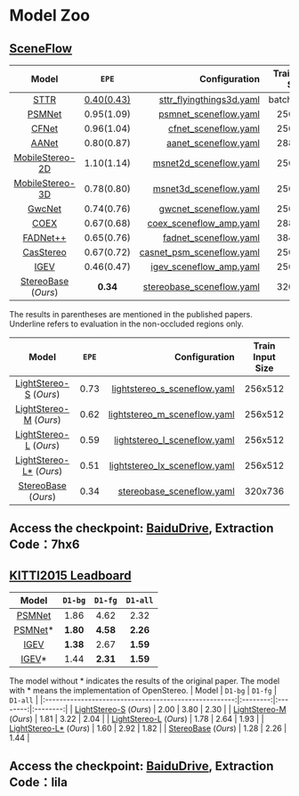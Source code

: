 # Model Zoo

## [SceneFlow](https://lmb.informatik.uni-freiburg.de/resources/datasets/SceneFlowDatasets.en.html)

|                         Model                          |         `EPE`         |                                                                      Configuration |  Train Input Size  |
|:------------------------------------------------------:|:---------------------:|-----------------------------------------------------------------------------------:|:------------:|
|        [STTR](https://arxiv.org/abs/2011.02910)        | <ins>0.40(0.43)</ins> |                  [sttr_flyingthings3d.yaml](../cfgs/sttr/sttr_flyingthings3d.yaml) |   batchrandom   |
|       [PSMNet](https://arxiv.org/abs/1803.08669)       |      0.95(1.09)       |                      [psmnet_sceneflow.yaml](../cfgs/psmnet/psmnet_sceneflow.yaml) |   256x512    |
|       [CFNet](https://arxiv.org/abs/2104.04314)        |      0.96(1.04)       |                   [cfnet_sceneflow.yaml](../cfgs/cfnet/cfnet_sceneflow_part2.yaml) |   256x512    |
|       [AANet](https://arxiv.org/abs/2004.09548)        |      0.80(0.87)       |                         [aanet_sceneflow.yaml](../cfgs/aanet/aanet_sceneflow.yaml) |   288x576    |
|  [MobileStereo-2D](https://arxiv.org/abs/2108.09770)   |      1.10(1.14)       |                     [msnet2d_sceneflow.yaml](../cfgs/msnet/msnet2d_sceneflow.yaml) |   256x512   |
|  [MobileStereo-3D](https://arxiv.org/abs/2108.09770)   |      0.78(0.80)       |                     [msnet3d_sceneflow.yaml](../cfgs/msnet/msnet3d_sceneflow.yaml) |   256x512   |
|       [GwcNet](https://arxiv.org/pdf/1903.04025)       |      0.74(0.76)       |                      [gwcnet_sceneflow.yaml](../cfgs/gwcnet/gwcnet_sceneflow.yaml) |   256x512    |
|        [COEX](https://arxiv.org/abs/2108.05773)        |      0.67(0.68)       |                    [coex_sceneflow_amp.yaml](../cfgs/coex/coex_sceneflow_amp.yaml) |   288x576   |
|      [FADNet++](https://arxiv.org/abs/2110.02582)      |      0.65(0.76)       |                      [fadnet_sceneflow.yaml](../cfgs/fadnet/fadnet_sceneflow.yaml) |   384x768    |
|     [CasStereo](https://arxiv.org/abs/1912.06378)      |      0.67(0.72)       |              [casnet_psm_sceneflow.yaml](../cfgs/casnet/casnet_psm_sceneflow.yaml) |   256x512   |
| [IGEV](https://arxiv.org/pdf/2303.06615.pdf)|     0.46(0.47)      |           [igev_sceneflow_amp.yaml](../cfgs/igev/igev_sceneflow_amp.yaml) |   256x512   |
| [StereoBase](https://arxiv.org/abs/2312.00343) (*Ours*) |         **0.34**          |   [stereobase_sceneflow.yaml](../cfgs/stereobase/stereobase_sceneflow.yaml) |  320x736   |

The results in parentheses are mentioned in the published papers. Underline refers to evaluation in the non-occluded regions only.

|                         Model                          |         `EPE`         |                                                                      Configuration |  Train Input Size  |
|:------------------------------------------------------:|:---------------------:|-----------------------------------------------------------------------------------:|:------------:|
|     [LightStereo-S](https://arxiv.org/abs/2406.19833) (*Ours*)  |         0.73          |   [lightstereo_s_sceneflow.yaml](../cfgs/lightstereo/lightstereo_s_sceneflow.yaml) |   256x512   |
|     [LightStereo-M](https://arxiv.org/abs/2406.19833) (*Ours*)  |         0.62          |   [lightstereo_m_sceneflow.yaml](../cfgs/lightstereo/lightstereo_m_sceneflow.yaml) |   256x512   |
|     [LightStereo-L](https://arxiv.org/abs/2406.19833) (*Ours*)  |         0.59          |   [lightstereo_l_sceneflow.yaml](../cfgs/lightstereo/lightstereo_l_sceneflow.yaml) |   256x512   |
|     [LightStereo-L*](https://arxiv.org/abs/2406.19833) (*Ours*) |         0.51          |   [lightstereo_lx_sceneflow.yaml](../cfgs/lightstereo/lightstereo_lx_sceneflow.yaml) |   256x512   |
|     [StereoBase](https://arxiv.org/abs/2312.00343) (*Ours*) |         0.34          |   [stereobase_sceneflow.yaml](../cfgs/stereobase/stereobase_sceneflow.yaml) |  320x736   |

Access the checkpoint: [BaiduDrive](https://pan.baidu.com/s/15tgFldl2IubJ9H1lMoAQYw), Extraction Code：7hx6 
------------------------------------------

## [KITTI2015 Leadboard](https://www.cvlibs.net/datasets/kitti/eval_scene_flow.php?benchmark=stereo)

|                         Model                         | `D1-bg`  | `D1-fg`  | `D1-all` |
|:-----------------------------------------------------:|:--------:|:--------:|:--------:|
|      [PSMNet](https://arxiv.org/abs/1803.08669)       |   1.86   |   4.62   |   2.32   |
|      [PSMNet](https://arxiv.org/abs/1803.08669)*      | **1.80** | **4.58** | **2.26** |
|     [IGEV](https://arxiv.org/pdf/2303.06615.pdf)      | **1.38** |   2.67   | **1.59** |
|     [IGEV](https://arxiv.org/pdf/2303.06615.pdf)*     |   1.44   | **2.31** | **1.59** |

The model without * indicates the results of the original paper. The model with * means the implementation of OpenStereo.
|                         Model                         | `D1-bg`  | `D1-fg`  | `D1-all` |
|:-----------------------------------------------------:|:--------:|:--------:|:--------:|
|   [LightStereo-S](https://arxiv.org/abs/2406.19833) (*Ours*)   |   2.00   |   3.80   |   2.30   |
|   [LightStereo-M](https://arxiv.org/abs/2406.19833) (*Ours*)   |   1.81   |   3.22   |   2.04   |
|   [LightStereo-L](https://arxiv.org/abs/2406.19833) (*Ours*)   |   1.78   |   2.64   |   1.93   |
|  [LightStereo-L*](https://arxiv.org/abs/2406.19833) (*Ours*)   |   1.60   |   2.92   |   1.82   |
|  [StereoBase](https://arxiv.org/abs/2312.00343) (*Ours*)   |   1.28  |   2.26   |   1.44   |

Access the checkpoint: [BaiduDrive](https://pan.baidu.com/s/1aK9rFo879zNz_8YDwDsp0Q?pwd=lila), Extraction Code：lila
------------------------------------------
